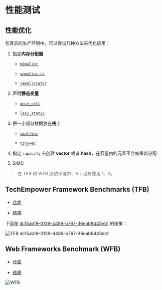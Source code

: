# 性能测试

## 性能优化

在真实的生产环境中，可以尝试几种方法来优化应用：

1. 指定**内存分配器**

	- [`mimalloc`](https://crates.io/crates/mimalloc)

	- [`snmalloc-rs`](https://crates.io/crates/snmalloc-rs)

	- [`jemallocator`](https://crates.io/crates/tikv-jemallocator)

2. 声明**静态变量**

	- [`once_cell`](https://crates.io/crates/once_cell)

	- [`lazy_static`](https://crates.io/crates/lazy_static)

3. 把一小部分数据放在**栈**上

	- [`smallvec`](https://crates.io/crates/smallvec)

	- [`tinyvec`](https://crates.io/crates/tinyvec)

4. 指定 `capacity` 去创建 **vector** 或者 **hash**，在容量内的元素不会被重新分配

5. SIMD

> 在 TFB 和 WFB 测试环境中，Viz 没有使用 1、3。

## TechEmpower Framework Benchmarks (TFB)

- [仓库](https://github.com/TechEmpower/FrameworkBenchmarks)

- [结果](https://www.techempower.com/benchmarks/#test=composite)

下面是 [dc15ab19-0139-4489-b767-36eab8443eb1](https://www.techempower.com/benchmarks/#section=test&runid=dc15ab19-0139-4489-b767-36eab8443eb1&test=composite) 的结果：

![TFB dc15ab19-0139-4489-b767-36eab8443eb1](../images/TFB-dc15ab19-0139-4489-b767-36eab8443eb1.png)

## Web Frameworks Benchmark (WFB)

- [仓库](https://github.com/the-benchmarker/website)

- [结果](https://web-frameworks-benchmark.netlify.app/compare?f=actix,axum,poem,salvo,tide,viz,warp)

![WFB](../images/WFB-2023-01-09-aa5d158.png)
